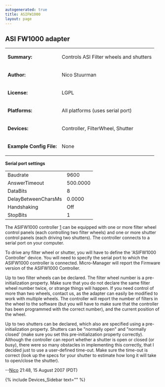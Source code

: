 ```yaml
---
autogenerated: true
title: ASIFW1000
layout: page
---
```


## ASI FW1000 adapter

<table>
<tr>
<td markdown="1">

**Summary:**

</td>
<td markdown="1">

Controls ASI Filter wheels and shutters

</td>
</tr>
<tr>
<td markdown="1">

**Author:**

</td>
<td markdown="1">

Nico Stuurman

</td>
</tr>
<tr>
<td markdown="1">

**License:**

</td>
<td markdown="1">

LGPL

</td>
</tr>
<tr>
<td markdown="1">

**Platforms:**

</td>
<td markdown="1">

All platforms (uses serial port)

</td>
</tr>
<tr>
<td markdown="1">

**Devices:**

</td>
<td markdown="1">

Controller, FilterWheel, Shutter

</td>
</tr>
<tr>
<td markdown="1">

**Example Config File:**

</td>
<td markdown="1">

None

</td>
</tr>
</table>

**Serial port settings**

|                     |          |
|---------------------|----------|
| Baudrate            | 9600     |
| AnswerTimeout       | 500.0000 |
| DataBits            | 8        |
| DelayBetweenCharsMs | 0.0000   |
| Handshaking         | Off      |
| StopBits            | 1        |

The ASIFW1000 controller
[1](http://www.asiimaging.com/products/illumination-control/fw-1000-high-speed-filter-wheel/)
can be equipped with one or more filter wheel control panels (each
controlling two filter wheels) and one or more shutter control panels
(each driving two shutters). The controller connects to a serial port on
your computer.

To drive any filter wheel or shutter, you will have to define the
'ASIFW1000 Controller' device. You will need to specify the serial port
to which the ASIFW1000 controller is connected. Micro-Manager will
report the Firmware version of the ASIFW1000 Controller.

Up to two filter wheels can be declared. The filter wheel number is a
pre-initialization property. Make sure that you do not declare the same
filter wheel number twice, or strange things will happen. If you need
control of more than two wheels, contact us, as the adapter can easily
be modified to work with multiple wheels. The controller will report the
number of filters in the wheel to the software (but you will have to
make sure that the controller has been programmed with the correct
number), and the current position of the wheel.

Up to two shutters can be declared, which also are specified using a
pre-initialization property. Shutters can be "normally open" and
"normally closed' (make sure you set this pre-initialization property
correctly). Although the controller can report whether a shutter is open
or closed (or busy), there were so many obstacles in implementing this
correctly, that I decided just to use a user-defined time-out. Make sure
the time-out is correct (look up the specs for your shutter to estimate
how long it will take to open/close the shutter).

--[Nico](User:Nico "wikilink") 21:48, 15 August 2007 (PDT)

{% include Devices_Sidebar text="" %}
